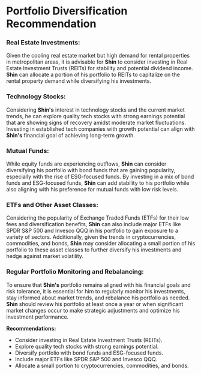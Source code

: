 # Portfolio Diversification Recommendation

### Real Estate Investments:
Given the cooling real estate market but high demand for rental properties in metropolitan areas, it is advisable for **Shin** to consider investing in Real Estate Investment Trusts (REITs) for stability and potential dividend income. **Shin** can allocate a portion of his portfolio to REITs to capitalize on the rental property demand while diversifying his investments.

### Technology Stocks:
Considering **Shin's** interest in technology stocks and the current market trends, he can explore quality tech stocks with strong earnings potential that are showing signs of recovery amidst moderate market fluctuations. Investing in established tech companies with growth potential can align with **Shin's** financial goal of achieving long-term growth.

### Mutual Funds:
While equity funds are experiencing outflows, **Shin** can consider diversifying his portfolio with bond funds that are gaining popularity, especially with the rise of ESG-focused funds. By investing in a mix of bond funds and ESG-focused funds, **Shin** can add stability to his portfolio while also aligning with his preference for mutual funds with low risk levels.

### ETFs and Other Asset Classes:
Considering the popularity of Exchange Traded Funds (ETFs) for their low fees and diversification benefits, **Shin** can also include major ETFs like SPDR S&P 500 and Invesco QQQ in his portfolio to gain exposure to a variety of sectors. Additionally, given the trends in cryptocurrencies, commodities, and bonds, **Shin** may consider allocating a small portion of his portfolio to these asset classes to further diversify his investments and hedge against market volatility.

### Regular Portfolio Monitoring and Rebalancing:
To ensure that **Shin's** portfolio remains aligned with his financial goals and risk tolerance, it is essential for him to regularly monitor his investments, stay informed about market trends, and rebalance his portfolio as needed. **Shin** should review his portfolio at least once a year or when significant market changes occur to make strategic adjustments and optimize his investment performance.

**Recommendations:**
- Consider investing in Real Estate Investment Trusts (REITs).
- Explore quality tech stocks with strong earnings potential.
- Diversify portfolio with bond funds and ESG-focused funds.
- Include major ETFs like SPDR S&P 500 and Invesco QQQ.
- Allocate a small portion to cryptocurrencies, commodities, and bonds.